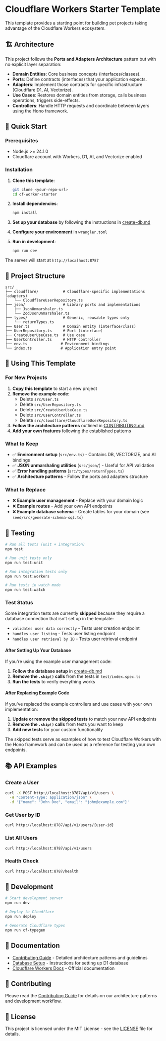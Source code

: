 # Cloudflare Workers Starter Template

This template provides a starting point for building pet projects taking advantage of the Cloudflare Workers ecosystem.

## 🏗️ Architecture

This project follows the **Ports and Adapters Architecture** pattern but with no explicit layer separation:

- **Domain Entities**: Core business concepts (interfaces/classes).
- **Ports**: Define contracts (interfaces) that your application expects.
- **Adapters**: Implement those contracts for specific infrastructure (Cloudflare D1, AI, Vectorize).
- **Use Cases**: Restores domain entities from storage, calls business operations, triggers side-effects.
- **Controllers**: Handle HTTP requests and coordinate between layers using the Hono framework.

## 🚀 Quick Start

### Prerequisites

- Node.js >= 24.1.0
- Cloudflare account with Workers, D1, AI, and Vectorize enabled

### Installation

1. **Clone this template**:
   ```bash
   git clone <your-repo-url>
   cd cf-worker-starter
   ```

2. **Install dependencies**:
   ```bash
   npm install
   ```

3. **Set up your database** by following the instructions in [create-db.md](./create-db.md)

4. **Configure your environment** in `wrangler.toml`

5. **Run in development**:
   ```bash
   npm run dev
   ```

The server will start at `http://localhost:8787`

## 📁 Project Structure

```
src/
├── cloudflare/           # Cloudflare-specific implementations (adapters)
│   └── CloudflareUserRepository.ts
├── json/                 # Library ports and implementations
│   ├── JsonUnmarshaler.ts
│   └── ZodJsonUnmarshaler.ts
├── types/                # Generic, reusable types only
│   └── returnTypes.ts
├── User.ts               # Domain entity (interface/class)
├── UserRepository.ts     # Port (interface)
├── CreateUserUseCase.ts  # Use case
├── UserController.ts     # HTTP controller
├── env.ts               # Environment bindings
└── index.ts             # Application entry point
```

## 🎯 Using This Template

### For New Projects

1. **Copy this template** to start a new project
2. **Remove the example code**:
   - Delete `src/User.ts`
   - Delete `src/UserRepository.ts`
   - Delete `src/CreateUserUseCase.ts`
   - Delete `src/UserController.ts`
   - Delete `src/cloudflare/CloudflareUserRepository.ts`
3. **Follow the architecture patterns** outlined in [CONTRIBUTING.md](./CONTRIBUTING.md)
4. **Add your own features** following the established patterns

### What to Keep

- ✅ **Environment setup** (`src/env.ts`) - Contains DB, VECTORIZE, and AI bindings
- ✅ **JSON unmarshaling utilities** (`src/json/`) - Useful for API validation
- ✅ **Error handling patterns** (`src/types/returnTypes.ts`)
- ✅ **Architecture patterns** - Follow the ports and adapters structure

### What to Replace

- ❌ **Example user management** - Replace with your domain logic
- ❌ **Example routes** - Add your own API endpoints
- ❌ **Example database schema** - Create tables for your domain (see `seed/src/generate-schema-sql.ts`)

## 🧪 Testing

```bash
# Run all tests (unit + integration)
npm test

# Run unit tests only
npm run test:unit

# Run integration tests only
npm run test:workers

# Run tests in watch mode
npm run test:watch
```

### Test Status

Some integration tests are currently **skipped** because they require a database connection that isn't set up in the template:

- `validates user data correctly` - Tests user creation endpoint
- `handles user listing` - Tests user listing endpoint
- `handles user retrieval by ID` - Tests user retrieval endpoint

#### After Setting Up Your Database

If you're using the example user management code:

1. **Follow the database setup** in [create-db.md](./create-db.md)
2. **Remove the `.skip()` calls** from the tests in `test/index.spec.ts`
3. **Run the tests** to verify everything works

#### After Replacing Example Code

If you've replaced the example controllers and use cases with your own implementation:

1. **Update or remove the skipped tests** to match your new API endpoints
2. **Remove the `.skip()` calls** from tests you want to keep
3. **Add new tests** for your custom functionality

The skipped tests serve as examples of how to test Cloudflare Workers with the Hono framework and can be used as a reference for testing your own endpoints.

## 📚 API Examples

### Create a User
```bash
curl -X POST http://localhost:8787/api/v1/users \
  -H "Content-Type: application/json" \
  -d '{"name": "John Doe", "email": "john@example.com"}'
```

### Get User by ID
```bash
curl http://localhost:8787/api/v1/users/{user-id}
```

### List All Users
```bash
curl http://localhost:8787/api/v1/users
```

### Health Check
```bash
curl http://localhost:8787/health
```

## 🔧 Development

```bash
# Start development server
npm run dev

# Deploy to Cloudflare
npm run deploy

# Generate Cloudflare types
npm run cf-typegen
```

## 📖 Documentation

- [Contributing Guide](./CONTRIBUTING.md) - Detailed architecture patterns and guidelines
- [Database Setup](./create-db.md) - Instructions for setting up D1 database
- [Cloudflare Workers Docs](https://developers.cloudflare.com/workers/) - Official documentation

## 🤝 Contributing

Please read the [Contributing Guide](./CONTRIBUTING.md) for details on our architecture patterns and development workflow.

## 📄 License

This project is licensed under the MIT License - see the [LICENSE](./LICENSE) file for details.

